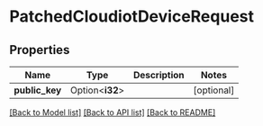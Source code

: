 # PatchedCloudiotDeviceRequest

## Properties

Name | Type | Description | Notes
------------ | ------------- | ------------- | -------------
**public_key** | Option<**i32**> |  | [optional]

[[Back to Model list]](../README.md#documentation-for-models) [[Back to API list]](../README.md#documentation-for-api-endpoints) [[Back to README]](../README.md)



